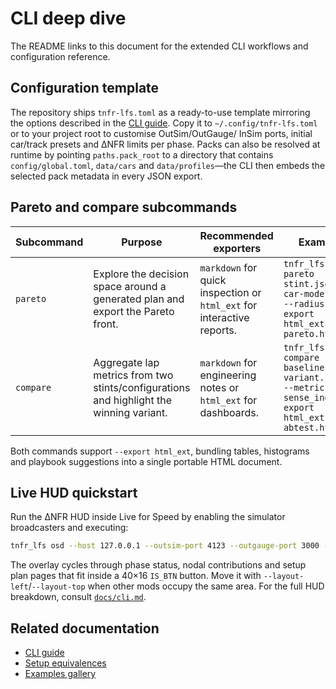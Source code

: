 # CLI deep dive

The README links to this document for the extended CLI workflows and
configuration reference.

## Configuration template

The repository ships `tnfr-lfs.toml` as a ready-to-use template mirroring the
options described in the [CLI guide](cli.md). Copy it to
`~/.config/tnfr-lfs.toml` or to your project root to customise OutSim/OutGauge/
InSim ports, initial car/track presets and ΔNFR limits per phase. Packs can also
be resolved at runtime by pointing `paths.pack_root` to a directory that contains
`config/global.toml`, `data/cars` and `data/profiles`—the CLI then embeds the
selected pack metadata in every JSON export.

## Pareto and compare subcommands

| Subcommand | Purpose | Recommended exporters | Example |
| --- | --- | --- | --- |
| `pareto` | Explore the decision space around a generated plan and export the Pareto front. | `markdown` for quick inspection or `html_ext` for interactive reports. | `tnfr_lfs pareto stint.jsonl --car-model FZR --radius 2 --export html_ext > pareto.html` |
| `compare` | Aggregate lap metrics from two stints/configurations and highlight the winning variant. | `markdown` for engineering notes or `html_ext` for dashboards. | `tnfr_lfs compare baseline.jsonl variant.jsonl --metric sense_index --export html_ext > abtest.html` |

Both commands support `--export html_ext`, bundling tables, histograms and
playbook suggestions into a single portable HTML document.

## Live HUD quickstart

Run the ΔNFR HUD inside Live for Speed by enabling the simulator broadcasters
and executing:

```bash
tnfr_lfs osd --host 127.0.0.1 --outsim-port 4123 --outgauge-port 3000 --insim-port 29999
```

The overlay cycles through phase status, nodal contributions and setup plan
pages that fit inside a 40×16 `IS_BTN` button. Move it with
`--layout-left`/`--layout-top` when other mods occupy the same area. For the full
HUD breakdown, consult [`docs/cli.md`](cli.md).

## Related documentation

* [CLI guide](cli.md)
* [Setup equivalences](setup_equivalences.md)
* [Examples gallery](examples_gallery.md)
